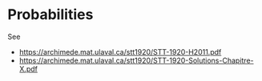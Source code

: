# Probabilities

See
 * https://archimede.mat.ulaval.ca/stt1920/STT-1920-H2011.pdf
 * https://archimede.mat.ulaval.ca/stt1920/STT-1920-Solutions-Chapitre-X.pdf

